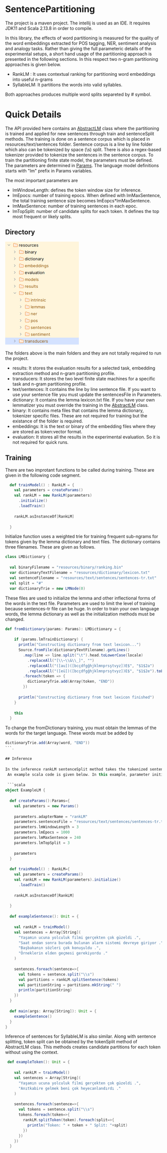 # SentencePartitioning

The project is a maven project. The intellij is used as an IDE. It requires JDK11 and Scala 2.13.8 in order to compile. 

In this library, the effects of word partitioning is measured for the quality of the word embeddings extracted for POS tagging, NER, sentiment analysis and analogy tasks. Rather than giving the full parameteric details of the experimental setups, a short hand usage of the partitioning approach is presented in the following sections. In this respect two n-gram partitioning approaches is given below. 

* RankLM : It uses contextual ranking for partitioning word embeddings into useful n-grams
* SyllableLM: It partitions the words into valid syllables.


Both approaches produces multiple word splits separeted by \# symbol.


# Quick Details

The API provided here contains an [AbstractLM](https://github.com/volkanagun/SentencePartitioning/blob/master/src/transducer/AbstractLM.scala) class where the partitioning is trained and applied for new sentences through train and sentenceSplit methods. The training is done on a sentence corpus which is placed in resources/text/sentences folder. Sentence corpus is a line by line folder which also can be tokenized by space (\s) split. There is also a regex-based tokenizer provided to tokenize the sentences in the sentence corpus. To train the partitioning finite state model, the parameters must be defined. The parameters are determined in [Params](https://github.com/volkanagun/SentencePartitioning/blob/master/src/experiments/Params.scala). The language model definitions starts with "lm" prefix in Params variables. 

The most important parameters are 
* lmWindowLength: defines the token window size for inference.
* lmEpocs:  number of training epocs. When defined with lmMaxSentence, the total training sentence size becomes lmEopcs*lmMaxSentence.
* lmMaxSentence: number of training sentences in each epoc.
* lmTopSplit: number of candidate splits for each token. It defines the top most frequent or likely splits.

## Directory
![Directory folders](https://github.com/volkanagun/SentencePartitioning/blob/master/directory.png?raw=true)

The folders above is the main folders and they are not totally required to run the project. 

* results: It stores the evaluation results for a selected task, embedding extraction method and n-gram partitioning profile.
* transducers: It stores the two level finite state machines for a specific task and n-gram partitioning profile.
* text/sentences: It contains the line by line sentence file. If you want to use your sentence file you must update the sentencesFile in Parameters.
* dictionary: It contains the lemma lexicon.txt file. If you have your own lemmatizer you must override the training in the [AbstractLM](https://github.com/volkanagun/SentencePartitioning/blob/master/src/transducer/AbstractLM.scala) class.
* binary: It contains meta files that contains the lemma dictionary, tokenizer specific files. These are not required for training but the existance of the folder is required.
* embeddings: It is the text or binary of the embedding files where they are stored as token:vector format.
* evaluation: It stores all the results in the experimental evaluation. So it is not required for quick runs.

## Training

There are two improtant functions to be called during training. These are given in the following code segment.

```scala
  def trainModel() : RankLM = {
    val parameters = createParams()
    val rankLM = new RankLM(parameters)
      .initialize()
      .loadTrain()
    
    rankLM.asInstanceOf[RankLM]

  }
```
Initialize function uses a weighted trie for training frequent sub-ngrams for tokens given by the lemma dictionary and text files. The dictionary  contains three filenames. These are given as follows.

```scala
class LMDictionary {

  val binaryFilename = "resources/binary/ranking.bin"
  var dictionaryTextFilename = "resources/dictionary/lexicon.txt"
  val sentenceFilename = "resources/text/sentences/sentences-tr.txt"
  val split = "#"
  var dictionaryTrie = new LMNode(0)

```
These files are used to initialize the lemma and other inflectional forms of the words in the text file. Parameters are used to limit the level of training because sentences-tr file can be huge. In order to train your own language words, the lemma dictionary as well as the initialization methods must be changed.

```scala
def fromDictionary(params: Params): LMDictionary = {

    if (params.lmTrainDictionary) {
      println("Constructing dictionary from text lexicon...")
      Source.fromFile(dictionaryTextFilename).getLines()
        .map(line => line.split("\t").head.toLowerCase(locale)
          .replaceAll("[\\~\\&\\_]", "")
          .replaceAll("([au])([bcçdfgğhjklmnprsştvyz])E$", "$1$2a")
          .replaceAll("([eü])([bcçdfgğhjklmnprsştvyz])E$", "$1$2e").toLowerCase(locale).trim)
        .foreach(token => {
          dictionaryTrie.add(Array(token, "END"))
        })

      println("Constructing dictionary from text lexicon finished")
    }

    this
  }
```

To change the fromDictionary training, you must obtain the lemmas of the words for the target language. These words must be added by 

```scala
dictionaryTrie.add(Array(word, "END")) 
```. 

## Inference

In the inference rankLM sentenceSplit method takes the tokenized sentences to predict the most likely sequence. It returns single sentence sequence which is partitioned into its n-grams.
 An example scala code is given below. In this example, parameter initialization, training and sentence inference is included

 ```scala
object ExampleLM {

  def createParams():Params={
    val parameters = new Params()

    parameters.adapterName = "rankLM"
    parameters.sentencesFile = "resources/text/sentences/sentences-tr.txt"
    parameters.lmWindowLength = 3
    parameters.lmEpocs = 1000
    parameters.lmMaxSentence = 240
    parameters.lmTopSplit = 3

    parameters
  }

  def trainModel() : RankLM={
    val parameters = createParams()
    val rankLM = new RankLM(parameters).initialize()
      .loadTrain()

    rankLM.asInstanceOf[RankLM]

  }

  def exampleSentence(): Unit = {

    val rankLM = trainModel()
    val sentences = Array[String](
      "Yaşamın ucuna yolculuk filmi gerçekten çok güzeldi .",
      "Saat ondan sonra burada bulunan alarm sistemi devreye giriyor .",
      "Başbakanın sözleri çok konuşuldu .",
      "Örneklerin elden geçmesi gerekiyordu ."
    )

    sentences.foreach(sentence=>{
      val tokens = sentence.split("\\s")
      val partitions = rankLM.splitSentence(tokens)
      val partitionString = partitions.mkString(" ")
      println(partitionString)
    })
  }

  def main(args: Array[String]): Unit = {
    exampleSentence()
  }
}

```


Inference of sentences for SyllableLM is also similar. Along with sentence splitting, token split can be obtained by the tokenSplit method of AbstractLM class. This methods creates candidate partitions for each token without using the context.

```scala
 def exampleToken(): Unit = {

    val rankLM = trainModel()
    val sentences = Array[String](
      "Yaşamın ucuna yolculuk filmi gerçekten çok güzeldi .",
      "Anıtkabire gelmek beni çok heyecanlandırdı ."
    )

    sentences.foreach(sentence=>{
      val tokens = sentence.split("\\s")
      tokens.foreach(token=>{
        rankLM.splitToken(token).foreach(split=>{
          println("Token: " + token + " Split: "+split)
        })
      })
    })
  }

```





